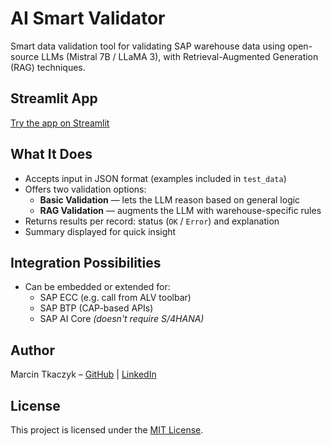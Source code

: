 # AI Smart Validator
Smart data validation tool for validating SAP warehouse data using open-source LLMs (Mistral 7B / LLaMA 3), with Retrieval-Augmented Generation (RAG) techniques.

## Streamlit App
[Try the app on Streamlit](https://ai-smart-validator.streamlit.app/)

## What It Does
- Accepts input in JSON format (examples included in `test_data`)
- Offers two validation options:
  - **Basic Validation** — lets the LLM reason based on general logic
  - **RAG Validation** — augments the LLM with warehouse-specific rules
- Returns results per record: status (`OK` / `Error`) and explanation
- Summary displayed for quick insight

## Integration Possibilities
- Can be embedded or extended for:
  - SAP ECC (e.g. call from ALV toolbar)
  - SAP BTP (CAP-based APIs)
  - SAP AI Core *(doesn't require S/4HANA)*

## Author
Marcin Tkaczyk – [GitHub](https://github.com/marcin4ever) | [LinkedIn](https://www.linkedin.com/in/marcin-tkaczyk/)

## License
This project is licensed under the [MIT License](LICENSE).
